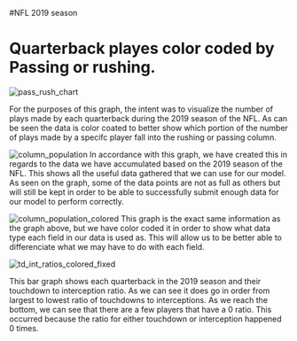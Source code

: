 #NFL 2019 season

# Quarterback playes color coded by Passing or rushing. 
![pass_rush_chart](https://github.com/user-attachments/assets/09a679c4-33bc-46fc-b826-5f425d171e9a)

For the purposes of this graph, the intent was to visualize the number of plays made by each quarterback during the 2019 season of the NFL.
As can be seen the data is color coated to better show which portion of the number of plays made by a specifc player fall into the rushing or passing column. 

![column_population](https://github.com/user-attachments/assets/f7460f9a-d61c-4751-a83c-08142a66eb56)
In accordance with this graph, we have created this in regards to the data we have accumulated based on the 2019 season of the NFL. This shows all the useful data gathered that we can use for our model. As seen on the graph, some of the data points are not as full as others but will still be kept in order to be able to successfully submit enough data for our model to perform correctly.

![column_population_colored](https://github.com/user-attachments/assets/32f7d1a2-a921-4e12-891a-6f26350ac83a)
This graph is the exact same information as the graph above, but we have color coded it in order to show what data type each field in our data is used as. This will allow us to be better able to differenciate what we may have to do with each field. 


![td_int_ratios_colored_fixed](https://github.com/user-attachments/assets/7bbf1025-cbdd-4139-97ed-98e2edce1167)

This bar graph shows each quarterback in the 2019 season and their touchdown to interception ratio. As we can see it does go in order from largest to lowest ratio of touchdowns to interceptions. As we reach the bottom, we can see that there are a few players that have a 0 ratio. This occurred because the ratio for either touchdown or interception happened 0 times. 

